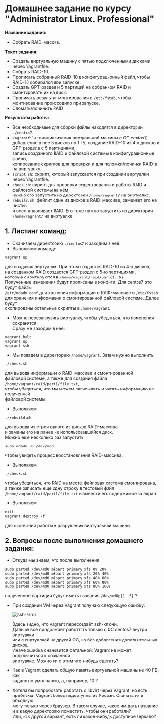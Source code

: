 # Домашнее задание по курсу "Administrator Linux. Professional"

**Название задания:** 

  - Собрать RAID-массив. 

**Текст задания:** 

  - Создать виртуальную машину с пятью подключенными дисками через Vagrantfile. 
  - Собрать RAID-10.
  - Прописать собранный RAID-10 в конфигурационный файл, чтобы RAID-10 собирался при запуске.
  - Создать GPT-раздел и 5 партиций на собранном RAID и смонтировать их на диск.
  - Прописать результат монтирования в ```/etc/fstab```, чтобы монтирование происходило при запуске.
  - Сломать/починить RAID

**Результаты работы:** 

  - Все необходимые для сборки файлы находятся в директории ```./centos7```. 
  - ```Vagrantfile```: инициализация виртуальной машины с ОС centos7, \
    добавление в нее 5 дисков по 1 ГБ, создание RAID-10 из 4-х дисков и GPT-раздела с 5 партициями, \
    запись созданного RAID и файловой системы в конфигурационные файлы, \
    копирование скриптов для проверки и для поломки/починки RAID-а на виртуалку.
  - ```script.sh```: скрипт, который запускается при создании виртуалки через Vagrantfile.
  - ```check.sh```: скрипт для проверки существования и работы RAID и файловой системы на нём, \
    нужно его запустить из директории ```/home/vagrant/``` на виртуалке.
  - ```rebuild.sh```: фейлит один из дисков в RAID-массиве, заменяет его на чистый \
    и восстанавливает RAID. Его тоже нужно запустить из директории ```/home/vagrant/``` на виртуалке.

## 1. Листинг команд:
   
 - Скачиваем директорию  ```./centos7``` и заходим в неё.
 - Выполняем команду
 
```
vagrant up
```
   для создания виртуалки. При этом создастся RAID-10 из 4-х дисков, \
   на созданном RAID создастся GPT-раздел с 5-ю партициями, \
   которые смонтируются в ```/home/vagrant/raid/part{1..5}```. \
   Полученные изменения будут прописаны в конфиги. Для centos7 это будут файлы \
   ```/etc/mdadm.conf``` для хранения информации о RAID-массиве и ```/etc/fstab``` \
   для хранения информации о смонтированной файловой системе. Далее будут \
   скопированы остальные скрипты в ```/home/vagrant```.
 - Можно перезагрузить виртуалку, чтобы убедиться, что изменения сохранятся. \
   Сразу же заходим в неё:
   
```
vagrant halt    
vagrant up
vagrant ssh
```
 - Мы попадём в директорию ```/home/vagrant```. Затем нужно выполнить 
   
```
./check.sh
```
   для вывода информации о RAID-массиве и смонтированной \
   файловой системе, а также для создания файла ```/home/vagrant/raid/part1/file.txt```, \
   чтобы убедиться, что мы можем записывать и читать информацию из полученной \
   файловой системы.
 - Выполняем

```
./rebuild.sh
```
   
   для вывода из строя одного из дисков RAID-массива \
   и замены его на ранее не использовавшийся диск. \
   Можно еще несколько раз запустить 

```
sudo mdadm -D /dev/md0
```

   чтобы увидеть процесс восстановления RAID-массива.
 - Выполняем
 
 ```
 ./check.sh
```
   
   чтобы убедиться, что RAID на месте, файловая система смонтирована, \
   а также записать еще одну строку в тестовый файл \
   ```/home/vagrant/raid/part1/file.txt``` и вывести его содержимое за экран.
 - Выполняем
   
```
exit
vagrant destroy -f
```
  для окончания работы и разрушения виртуальной машины.

## 2. Вопросы после выполнения домашнего задания:
   
 - Откуда мы знаем, что после выполнения
 
```
sudo parted /dev/md0 mkpart primary xfs 0% 20%
sudo parted /dev/md0 mkpart primary xfs 20% 40%
sudo parted /dev/md0 mkpart primary xfs 40% 60%
sudo parted /dev/md0 mkpart primary xfs 60% 80%
sudo parted /dev/md0 mkpart primary xfs 80% 100%
```
   полученные партиции будут иметь названия ```/dev/md0p{1..5}``` ?
   
- При создании VM через Vagrant получаю следующую ошибку:

  ![ssh-error](./bugs/ssh-bug.png)

  Здесь видно, что vagrant пересоздаёт ssh-ключи. \
  Дальше всё продолжает работтать только с ОС centos7 внутри виртуалки \
  или с виртуалкой на другой ОС, но без добавления дополнительных дисков. \
  Иначе ошибка снановится фатальной: Vagrant не может подключиться к созданной \
  виртуалке. Можно ли с этим что-нибудь сделать?

- Как в Vagrant сделать общую память виртуальной машины не 40 ГБ, как \
  задано по умолчанию, а, например, 10 ?

- Хотела бы попробовать работать с libvirt через Vagrant, но есть \
  проблема: Vagrant boxes недоступны из России. Скачать их в обходную \
  могу только через браузер. В таком случае, какое им дать название \
  и в какую директорию поместить, чтобы они работали? \
  Или, как другой вариант, есть ли какое-нибудь доступное зеркало?
   
